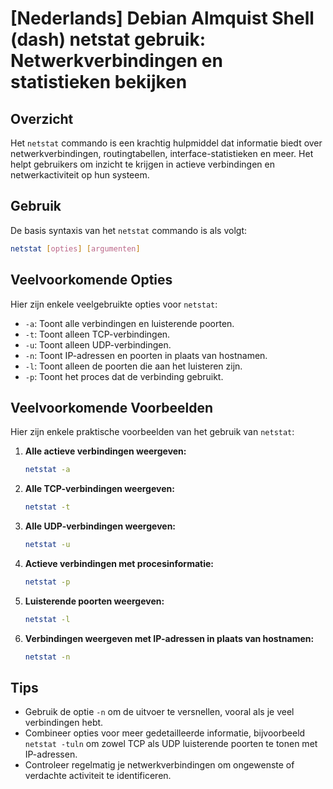 # [Nederlands] Debian Almquist Shell (dash) netstat gebruik: Netwerkverbindingen en statistieken bekijken

## Overzicht
Het `netstat` commando is een krachtig hulpmiddel dat informatie biedt over netwerkverbindingen, routingtabellen, interface-statistieken en meer. Het helpt gebruikers om inzicht te krijgen in actieve verbindingen en netwerkactiviteit op hun systeem.

## Gebruik
De basis syntaxis van het `netstat` commando is als volgt:

```bash
netstat [opties] [argumenten]
```

## Veelvoorkomende Opties
Hier zijn enkele veelgebruikte opties voor `netstat`:

- `-a`: Toont alle verbindingen en luisterende poorten.
- `-t`: Toont alleen TCP-verbindingen.
- `-u`: Toont alleen UDP-verbindingen.
- `-n`: Toont IP-adressen en poorten in plaats van hostnamen.
- `-l`: Toont alleen de poorten die aan het luisteren zijn.
- `-p`: Toont het proces dat de verbinding gebruikt.

## Veelvoorkomende Voorbeelden
Hier zijn enkele praktische voorbeelden van het gebruik van `netstat`:

1. **Alle actieve verbindingen weergeven:**
   ```bash
   netstat -a
   ```

2. **Alle TCP-verbindingen weergeven:**
   ```bash
   netstat -t
   ```

3. **Alle UDP-verbindingen weergeven:**
   ```bash
   netstat -u
   ```

4. **Actieve verbindingen met procesinformatie:**
   ```bash
   netstat -p
   ```

5. **Luisterende poorten weergeven:**
   ```bash
   netstat -l
   ```

6. **Verbindingen weergeven met IP-adressen in plaats van hostnamen:**
   ```bash
   netstat -n
   ```

## Tips
- Gebruik de optie `-n` om de uitvoer te versnellen, vooral als je veel verbindingen hebt.
- Combineer opties voor meer gedetailleerde informatie, bijvoorbeeld `netstat -tuln` om zowel TCP als UDP luisterende poorten te tonen met IP-adressen.
- Controleer regelmatig je netwerkverbindingen om ongewenste of verdachte activiteit te identificeren.